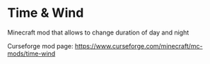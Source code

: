 # Time & Wind 

Minecraft mod that allows to change duration of day and night

Curseforge mod page: https://www.curseforge.com/minecraft/mc-mods/time-wind
